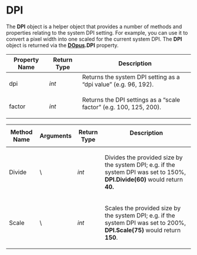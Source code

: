 # DPI

The **DPI** object is a helper object that provides a number of methods and properties relating to the system DPI setting. For example, you can use it to convert a pixel width into one scaled for the current system DPI. The **DPI** object is returned via the **[DOpus](dopus.md).DPI** property.

<table>
<thead><tr><th>
Property Name</th><th>
Return Type</th><th>
Description
</th></tr></thead><tbody><tr><td>
dpi</td><td>

*int*</td><td>
Returns the system DPI setting as a “dpi value” (e.g. 96, 192).
</td></tr><tr><td>
factor</td><td>

*int*</td><td>
Returns the DPI settings as a “scale factor” (e.g. 100, 125, 200).
</td></tr></tbody>
</table>

<table>
<thead><tr><th>
Method Name</th><th>

**Arguments**</th><th>
Return Type</th><th>
Description
</th></tr></thead><tbody><tr><td>
Divide</td><td>
\<int:value\></td><td>

*int*</td><td>

Divides the provided size by the system DPI; e.g. if the system DPI was set to 150%, **DPI.Divide(60)** would return **40.**
</td></tr><tr><td>
Scale</td><td>
\<int:value\></td><td>

*int*</td><td>

Scales the provided size by the system DPI; e.g. if the system DPI was set to 200%, **DPI.Scale(75)** would return **150**.
</td></tr></tbody>
</table>

